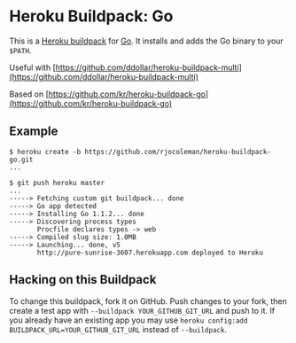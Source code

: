 # Heroku Buildpack: Go

This is a [Heroku buildpack](http://devcenter.heroku.com/articles/buildpacks) for [Go](http://golang.org/).
It installs and adds the Go binary to your `$PATH`.

Useful with [https://github.com/ddollar/heroku-buildpack-multi](https://github.com/ddollar/heroku-buildpack-multi)

Based on [https://github.com/kr/heroku-buildpack-go](https://github.com/kr/heroku-buildpack-go)

## Example

```
$ heroku create -b https://github.com/rjocoleman/heroku-buildpack-go.git
...

$ git push heroku master
...
-----> Fetching custom git buildpack... done
-----> Go app detected
-----> Installing Go 1.1.2... done
-----> Discovering process types
       Procfile declares types -> web
-----> Compiled slug size: 1.0MB
-----> Launching... done, v5
       http://pure-sunrise-3607.herokuapp.com deployed to Heroku
```

## Hacking on this Buildpack

To change this buildpack, fork it on GitHub. Push
changes to your fork, then create a test app with
`--buildpack YOUR_GITHUB_GIT_URL` and push to it. If you
already have an existing app you may use `heroku config:add
BUILDPACK_URL=YOUR_GITHUB_GIT_URL` instead of `--buildpack`.

[go]: http://golang.org/
[buildpack]: http://devcenter.heroku.com/articles/buildpacks
